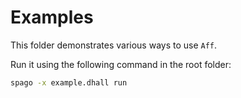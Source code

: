 # Examples

This folder demonstrates various ways to use `Aff`.

Run it using the following command in the root folder:
```bash
spago -x example.dhall run
